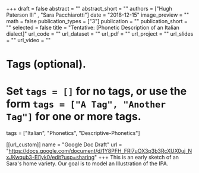 +++
draft = false
abstract = ""
abstract_short = ""
authors = ["Hugh Paterson III" , "Sara Pacchiarotti"]
date = "2018-12-15"
image_preview = ""
math = false
publication_types = ["3"]
publication = ""
publication_short = ""
selected = false
title = "Tentative: [Phonetic Description of an Italian dialect]"
url_code = ""
url_dataset = ""
url_pdf = ""
url_project = ""
url_slides = ""
url_video = ""


# Tags (optional).
#  Set `tags = []` for no tags, or use the form `tags = ["A Tag", "Another Tag"]` for one or more tags.
tags = ["Italian", "Phonetics", "Descriptive-Phonetics"]

[[url_custom]]
  name = "Google Doc Draft"
  url = "https://docs.google.com/document/d/1Y8PFH_FRl7uOX3p3b3RcXUX0uj_NxJKwqub3-El1yk0/edit?usp=sharing"
+++
This is an early sketch of an Sara's home variety. Our goal is to model an Illustration of the IPA.
